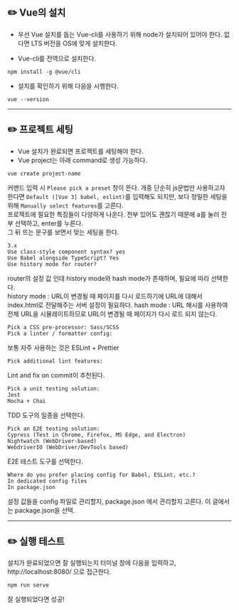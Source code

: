 ## ✏️ Vue의 설치

- 우선 Vue 설치를 돕는 Vue-cli를 사용하기 위해 node가 설치되어 있어야 한다. 없다면 LTS 버전을 OS에 맞게 설치한다.

- Vue-cli를 전역으로 설치한다.

```
npm install -g @vue/cli
```

- 설치를 확인하기 위해 다음을 시행한다.

```
vue --version
```

---

## ✏️ 프로젝트 세팅

- Vue 설치가 완료되면 프로젝트를 세팅해야 한다.
- Vue project는 아래 command로 생성 가능하다.

```
vue create project-name
```

커맨드 입력 시 `Please pick a preset` 창이 뜬다. 개중 단순히 js문법만 사용하고자 한다면 `Default ([Vue 3] babel, eslint)`를 입력해도 되지만, 보다 정밀한 세팅을 위해 `Manually select features`를 고른다.  
프로젝트에 필요한 특징들이 다양하게 나온다. 전부 있어도 괜찮기 때문에 a를 눌러 전부 선택하고, enter를 누른다.  
그 뒤 뜨는 문구를 보면서 맞는 세팅을 한다.

```
3.x
Use class-style component syntax? yes
Use Babel alongside TypeScript? Yes
Use history mode for router?
```

router의 설정 값 인데 history mode와 hash mode가 존재하며, 필요에 따라 선택한다.  
history mode : URL이 변경될 때 페이지를 다시 로드하기에 URL에 대해서 index.html로 전달해주는 서버 설정이 필요하다.
hash mode : URL 해시를 사용하여 전체 URL을 시뮬레이트하므로 URL이 변경될 때 페이지가 다시 로드 되지 않는다.

```
Pick a CSS pre-processor: Sass/SCSS
Pick a linter / formatter config:
```

보통 자주 사용하는 것은 ESLint + Prettier

```
Pick additional lint features:
```

Lint and fix on commit이 추천된다.

```
Pick a unit testing solution:
Jest
Mocha + Chai
```

TDD 도구의 일종을 선택한다.

```
Pick an E2E testing solution:
Cypress (Test in Chrome, Firefox, MS Edge, and Electron)
Nightwatch (WebDriver-based)
WebdriverIO (WebDriver/DevTools based)
```

E2E 테스트 도구를 선택한다.

```
Where do you prefer placing config for Babel, ESLint, etc.?
In dedicated config files
In package.json
```

설정 값들을 config 파일로 관리할지, package.json 에서 관리할지 고른다.
이 글에서는 package.json을 선택.

---

## ✏️ 실행 테스트

설치가 완료되었으면 잘 실행되는지 터미널 창에 다음을 입력하고, http://localhost:8080/ 으로 접근한다.

```
npm run serve
```

잘 실행되었다면 성공!
